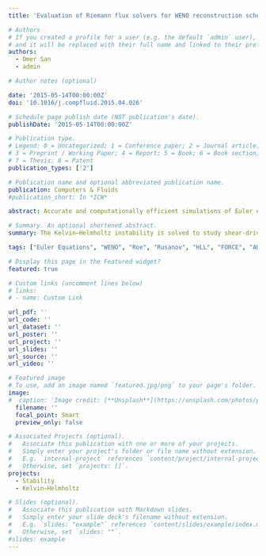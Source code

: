 ```yaml
---
title: 'Evaluation of Riemann flux solvers for WENO reconstruction schemes: Kelvin-Helmholtz instability'

# Authors
# If you created a profile for a user (e.g. the default `admin` user), write the username (folder name) here
# and it will be replaced with their full name and linked to their profile.
authors:
  - Omer San
  - admin

# Author notes (optional)

date: '2015-05-14T00:00:00Z'
doi: '10.1016/j.compfluid.2015.04.026'

# Schedule page publish date (NOT publication's date).
publishDate: '2015-05-14T00:00:00Z'

# Publication type.
# Legend: 0 = Uncategorized; 1 = Conference paper; 2 = Journal article;
# 3 = Preprint / Working Paper; 4 = Report; 5 = Book; 6 = Book section;
# 7 = Thesis; 8 = Patent
publication_types: ['2']

# Publication name and optional abbreviated publication name.
publication: Computers & Fluids
#publication_short: In *ICW*

abstract: Accurate and computationally efficient simulations of Euler equations are of paramount importance in both fundamental research and engineering applications. In this study, our main objective is to investigate the efficacy and accuracy of several Riemann solvers for high-order accurate weighted essentially non-oscillatory (WENO) reconstruction scheme as a state-of-the-art tool to study shear driven turbulence flows. The Kelvin–Helmholtz instability occurs when a perturbation is introduced to a continuous fluid system with a velocity shear, or where there is a velocity difference across the interface between two fluids. Here, we solve a stratified Kelvin–Helmholtz instability problem to demonstrate the performance of six different Riemann solvers’ ability to evolve a linear perturbation into a transition to nonlinear hydrodynamic two-dimensional turbulence. A single mode perturbation is used for our evaluations. Time evolution process shows that the vortices formed from the turbulence slowly merge together since both energy and enstrophy are simultaneously conserved in two-dimensional turbulence. Third-, fifth- and seventh-order WENO reconstruction schemes are investigated along with the Roe, Rusanov, HLL, FORCE, AUSM, and Marquina Riemann flux solvers at the cell interfaces resulting in 18 joint flow solvers. Based on the numerical assessments of these solvers on various grid resolutions, it is found that the dissipative character of the Riemann solver has significant effect on eddy resolving properties and turbulence statistics. We further show that the order of the reconstruction scheme becomes increasingly important for coarsening the mesh. We illustrate that higher-order schemes become more effective in terms of the tradeoff between the accuracy and efficiency. We also demonstrate that AUSM solver provides the least amount of numerical dissipation, yet resulting in a pile-up phenomenon in energy spectra for underresolved simulations. However, results obtained by the Roe solver agree well with the theoretical energy spectrum scaling providing a marginal dissipation without showing any pile-up at a cost of around 30% increase in computational time.

# Summary. An optional shortened abstract.
summary: The Kelvin–Helmholtz instability is solved to study shear-driven turbulent flows. Efficacy and accuracy of several Riemann solvers for WENO schemes are investigated. Eddy resolving properties and turbulence statistics are studied.

tags: ["Euler Equations", "WENO", "Roe", "Rusanov", "HLL", "FORCE", "AUSM", "Marquina", "Riemann", "Flux", "Solver", "Kelvin-Helmholtz", "Instability", "Shear-Driven", "Turbulent", "Flow"]

# Display this page in the Featured widget?
featured: true

# Custom links (uncomment lines below)
# links:
# - name: Custom Link

url_pdf: ''
url_code: ''
url_dataset: ''
url_poster: ''
url_project: ''
url_slides: ''
url_source: ''
url_video: ''

# Featured image
# To use, add an image named `featured.jpg/png` to your page's folder.
image:
#  caption: 'Image credit: [**Unsplash**](https://unsplash.com/photos/pLCdAaMFLTE)'
  filename: ''
  focal_point: Smart
  preview_only: false

# Associated Projects (optional).
#   Associate this publication with one or more of your projects.
#   Simply enter your project's folder or file name without extension.
#   E.g. `internal-project` references `content/project/internal-project/index.md`.
#   Otherwise, set `projects: []`.
projects:
  - Stability
  - Kelvin–Helmholtz

# Slides (optional).
#   Associate this publication with Markdown slides.
#   Simply enter your slide deck's filename without extension.
#   E.g. `slides: "example"` references `content/slides/example/index.md`.
#   Otherwise, set `slides: ""`.
#slides: example
---
```

